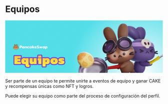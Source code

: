 # Equipos

![](../../.gitbook/assets/equipos.png)

Ser parte de un equipo te permite unirte a eventos de equipo y ganar CAKE y recompensas únicas como NFT y logros. 

  
Puede elegir su equipo como parte del proceso de configuración del perfil.

